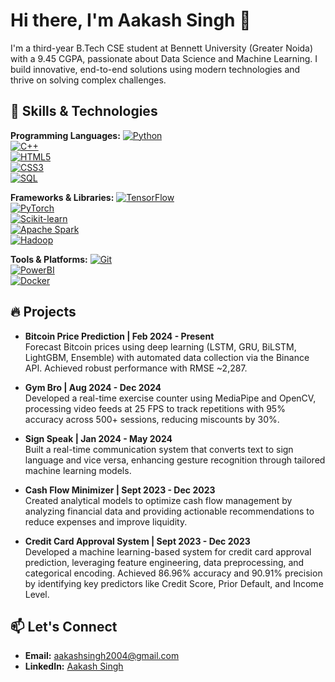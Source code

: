 # Hi there, I'm Aakash Singh 👋

I'm a third-year B.Tech CSE student at Bennett University (Greater Noida) with a 9.45 CGPA, passionate about Data Science and Machine Learning. I build innovative, end-to-end solutions using modern technologies and thrive on solving complex challenges.

## 🚀 Skills & Technologies

**Programming Languages:**
[![Python](https://img.shields.io/badge/Python-3.8%2B-blue)](https://www.python.org)  
[![C++](https://img.shields.io/badge/C++-11-blue)](https://isocpp.org)  
[![HTML5](https://img.shields.io/badge/HTML5-E34F26?logo=html5&logoColor=white)](https://developer.mozilla.org/en-US/docs/Web/HTML)  
[![CSS3](https://img.shields.io/badge/CSS3-1572B6?logo=css3&logoColor=white)](https://developer.mozilla.org/en-US/docs/Web/CSS)  
[![SQL](https://img.shields.io/badge/SQL-4479A1?logo=postgresql&logoColor=white)](https://www.mysql.com)

**Frameworks & Libraries:**
[![TensorFlow](https://img.shields.io/badge/TensorFlow-FF6F00?logo=tensorflow&logoColor=white)](https://www.tensorflow.org)  
[![PyTorch](https://img.shields.io/badge/PyTorch-EE4C2C?logo=pytorch&logoColor=white)](https://pytorch.org)  
[![Scikit-learn](https://img.shields.io/badge/scikit--learn-F7931E?logo=scikit--learn&logoColor=white)](https://scikit-learn.org)  
[![Apache Spark](https://img.shields.io/badge/Apache%20Spark-E25A1C?logo=apache%20spark&logoColor=white)](https://spark.apache.org)  
[![Hadoop](https://img.shields.io/badge/Hadoop-66CCFF?logo=apache%20hadoop&logoColor=white)](https://hadoop.apache.org)

**Tools & Platforms:**
[![Git](https://img.shields.io/badge/Git-F05032?logo=git&logoColor=white)](https://git-scm.com)  
[![PowerBI](https://img.shields.io/badge/PowerBI-F2C811?logo=powerbi&logoColor=white)](https://powerbi.microsoft.com)  
[![Docker](https://img.shields.io/badge/Docker-2496ED?logo=docker&logoColor=white)](https://www.docker.com)

## 🔥 Projects

- **Bitcoin Price Prediction | Feb 2024 - Present**  
  Forecast Bitcoin prices using deep learning (LSTM, GRU, BiLSTM, LightGBM, Ensemble) with automated data collection via the Binance API. Achieved robust performance with RMSE ~2,287.

- **Gym Bro | Aug 2024 - Dec 2024**  
  Developed a real-time exercise counter using MediaPipe and OpenCV, processing video feeds at 25 FPS to track repetitions with 95% accuracy across 500+ sessions, reducing miscounts by 30%.

- **Sign Speak | Jan 2024 - May 2024**  
  Built a real-time communication system that converts text to sign language and vice versa, enhancing gesture recognition through tailored machine learning models.

- **Cash Flow Minimizer | Sept 2023 - Dec 2023**  
  Created analytical models to optimize cash flow management by analyzing financial data and providing actionable recommendations to reduce expenses and improve liquidity.

- **Credit Card Approval System | Sept 2023 - Dec 2023**  
  Developed a machine learning-based system for credit card approval prediction, leveraging feature engineering, data preprocessing, and categorical encoding. Achieved 86.96% accuracy and 90.91% precision by identifying key predictors like Credit Score, Prior Default, and Income Level.

## 📫 Let's Connect

- **Email:** [aakashsingh2004@gmail.com](mailto:aakashsingh2004@gmail.com)
- **LinkedIn:** [Aakash Singh](https://www.linkedin.com/in/aakash-singh-/)

